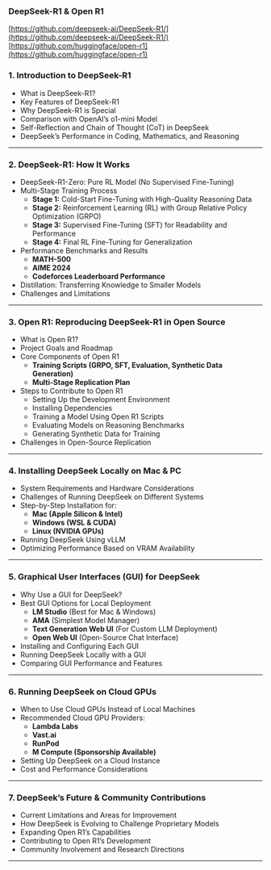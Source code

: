 ###  DeepSeek-R1 & Open R1  

[https://github.com/deepseek-ai/DeepSeek-R1/](https://github.com/deepseek-ai/DeepSeek-R1/)
[https://github.com/huggingface/open-r1](https://github.com/huggingface/open-r1)

### **1. Introduction to DeepSeek-R1**
   - What is DeepSeek-R1?
   - Key Features of DeepSeek-R1
   - Why DeepSeek-R1 is Special  
   - Comparison with OpenAI’s o1-mini Model  
   - Self-Reflection and Chain of Thought (CoT) in DeepSeek  
   - DeepSeek’s Performance in Coding, Mathematics, and Reasoning  

---

### **2. DeepSeek-R1: How It Works**
   - DeepSeek-R1-Zero: Pure RL Model (No Supervised Fine-Tuning)  
   - Multi-Stage Training Process  
      - **Stage 1:** Cold-Start Fine-Tuning with High-Quality Reasoning Data  
      - **Stage 2:** Reinforcement Learning (RL) with Group Relative Policy Optimization (GRPO)  
      - **Stage 3:** Supervised Fine-Tuning (SFT) for Readability and Performance  
      - **Stage 4:** Final RL Fine-Tuning for Generalization  
   - Performance Benchmarks and Results  
      - **MATH-500**  
      - **AIME 2024**  
      - **Codeforces Leaderboard Performance**  
   - Distillation: Transferring Knowledge to Smaller Models  
   - Challenges and Limitations  

---

### **3. Open R1: Reproducing DeepSeek-R1 in Open Source**
   - What is Open R1?  
   - Project Goals and Roadmap  
   - Core Components of Open R1  
      - **Training Scripts (GRPO, SFT, Evaluation, Synthetic Data Generation)**  
      - **Multi-Stage Replication Plan**  
   - Steps to Contribute to Open R1  
      - Setting Up the Development Environment  
      - Installing Dependencies  
      - Training a Model Using Open R1 Scripts  
      - Evaluating Models on Reasoning Benchmarks  
      - Generating Synthetic Data for Training  
   - Challenges in Open-Source Replication  

---

### **4. Installing DeepSeek Locally on Mac & PC**
   - System Requirements and Hardware Considerations  
   - Challenges of Running DeepSeek on Different Systems  
   - Step-by-Step Installation for:  
      - **Mac (Apple Silicon & Intel)**  
      - **Windows (WSL & CUDA)**  
      - **Linux (NVIDIA GPUs)**  
   - Running DeepSeek Using vLLM  
   - Optimizing Performance Based on VRAM Availability  

---

### **5. Graphical User Interfaces (GUI) for DeepSeek**
   - Why Use a GUI for DeepSeek?  
   - Best GUI Options for Local Deployment  
      - **LM Studio** (Best for Mac & Windows)  
      - **AMA** (Simplest Model Manager)  
      - **Text Generation Web UI** (For Custom LLM Deployment)  
      - **Open Web UI** (Open-Source Chat Interface)  
   - Installing and Configuring Each GUI  
   - Running DeepSeek Locally with a GUI  
   - Comparing GUI Performance and Features  

---

### **6. Running DeepSeek on Cloud GPUs**
   - When to Use Cloud GPUs Instead of Local Machines  
   - Recommended Cloud GPU Providers:  
      - **Lambda Labs**  
      - **Vast.ai**  
      - **RunPod**  
      - **M Compute (Sponsorship Available)**  
   - Setting Up DeepSeek on a Cloud Instance  
   - Cost and Performance Considerations  

---

### **7. DeepSeek’s Future & Community Contributions**
   - Current Limitations and Areas for Improvement  
   - How DeepSeek is Evolving to Challenge Proprietary Models  
   - Expanding Open R1’s Capabilities  
   - Contributing to Open R1’s Development  
   - Community Involvement and Research Directions  

---


